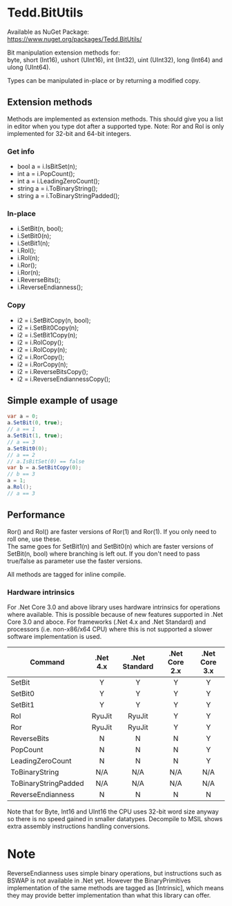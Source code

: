 # Tedd.BitUtils
Available as NuGet Package: https://www.nuget.org/packages/Tedd.BitUtils/

Bit manipulation extension methods for:<br />byte, short (Int16), ushort (UInt16), int (Int32), uint (UInt32), long (Int64) and ulong (UInt64).

Types can be manipulated in-place or by returning a modified copy.

## Extension methods
Methods are implemented as extension methods. This should give you a list in editor when you type dot after a supported type.
Note: Ror and Rol is only implemented for 32-bit and 64-bit integers.

### Get info
* bool a = i.IsBitSet(n);
* int a = i.PopCount();
* int a = i.LeadingZeroCount();
* string a = i.ToBinaryString();
* string a = i.ToBinaryStringPadded();

### In-place
* i.SetBit(n, bool);
* i.SetBit0(n);
* i.SetBit1(n);
* i.Rol();
* i.Rol(n);
* i.Ror();
* i.Ror(n);
* i.ReverseBits();
* i.ReverseEndianness();

### Copy
* i2 = i.SetBitCopy(n, bool);
* i2 = i.SetBit0Copy(n);
* i2 = i.SetBit1Copy(n);
* i2 = i.RolCopy();
* i2 = i.RolCopy(n);
* i2 = i.RorCopy();
* i2 = i.RorCopy(n);
* i2 = i.ReverseBitsCopy();
* i2 = i.ReverseEndiannessCopy();

## Simple example of usage
```cs
var a = 0;
a.SetBit(0, true);
// a == 1
a.SetBit(1, true);
// a == 3
a.SetBit0(0);
// a == 2
// a.IsBitSet(0) == false
var b = a.SetBitCopy(0);
// b == 3
a = 1;
a.Rol();
// a == 3
```
## Performance
Ror() and Rol() are faster versions of Ror(1) and Ror(1). If you only need to roll one, use these.<br/>
The same goes for SetBit1(n) and SetBit0(n) which are faster versions of SetBit(n, bool) where branching is left out. If you don't need to pass true/false as parameter use the faster versions.

All methods are tagged for inline compile.

### Hardware intrinsics
For .Net Core 3.0 and above library uses hardware intrinsics for operations where available. This is possible because of new features supported in .Net Core 3.0 and aboce. For frameworks (.Net 4.x and .Net Standard) and processors (i.e. non-x86/x64 CPU) where this is not supported a slower software implementation is used.

| Command              | .Net 4.x | .Net Standard | .Net Core 2.x | .Net Core 3.x |
| -------------------- |  :---:   |     :---:     |     :---:     |     :---:     |
| SetBit               |    Y     |       Y       |       Y       |       Y       |
| SetBit0              |    Y     |       Y       |       Y       |       Y       |
| SetBit1              |    Y     |       Y       |       Y       |       Y       |
| Rol                  | RyuJit   |    RyuJit     |       Y       |       Y       |
| Ror                  | RyuJit   |    RyuJit     |       Y       |       Y       |
| ReverseBits          |    N     |       N       |       N       |       Y       |
| PopCount             |    N     |       N       |       N       |       Y       |
| LeadingZeroCount     |    N     |       N       |       N       |       Y       |
| ToBinaryString       |   N/A    |      N/A      |      N/A      |      N/A      |
| ToBinaryStringPadded |   N/A    |      N/A      |      N/A      |      N/A      |
| ReverseEndianness    |    N     |       N       |       N       |       N       |

Note that for Byte, Int16 and UInt16 the CPU uses 32-bit word size anyway so there is no speed gained in smaller datatypes. Decompile to MSIL shows extra assembly instructions handling conversions.

# Note
ReverseEndianness uses simple binary operations, but instructions such as BSWAP is not available in .Net yet. However the BinaryPrimitives implementation of the same methods are tagged as \[Intrinsic\], which means they may provide better implementation than what this library can offer.